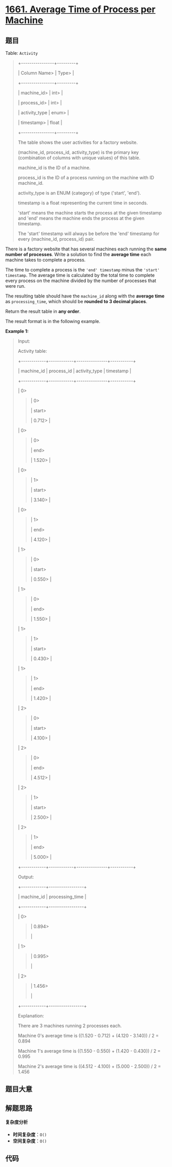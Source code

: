 # [1661. Average Time of Process per Machine](https://leetcode.com/problems/average-time-of-process-per-machine/)

## 题目

Table: `Activity`

> +----------------+---------+
>
> | Column Name>
> | Type>
> |
>
> +----------------+---------+
>
> | machine_id>
> | int>
> |
>
> | process_id>
> | int>
> |
>
> | activity_type | enum>
> |
>
> | timestamp>
> | float |
>
> +----------------+---------+
>
> The table shows the user activities for a factory website.
>
> (machine_id, process_id, activity_type) is the primary key (combination of columns with unique values) of this table.
>
> machine_id is the ID of a machine.
>
> process_id is the ID of a process running on the machine with ID machine_id.
>
> activity_type is an ENUM (category) of type ('start', 'end').
>
> timestamp is a float representing the current time in seconds.
>
> 'start' means the machine starts the process at the given timestamp and 'end' means the machine ends the process at the given timestamp.
>
> The 'start' timestamp will always be before the 'end' timestamp for every (machine_id, process_id) pair.

There is a factory website that has several machines each running the **same
number of processes**. Write a solution to find the **average time** each
machine takes to complete a process.

The time to complete a process is the `'end' timestamp` minus the `'start'
timestamp`. The average time is calculated by the total time to complete every
process on the machine divided by the number of processes that were run.

The resulting table should have the `machine_id` along with the **average
time** as `processing_time`, which should be **rounded to 3 decimal places**.

Return the result table in **any order**.

The result format is in the following example.

**Example 1:**

> Input:
>
> Activity table:
>
> +------------+------------+---------------+-----------+
>
> | machine_id | process_id | activity_type | timestamp |
>
> +------------+------------+---------------+-----------+
>
> | 0>
>
> > | 0>
> >
> > | start>
> >
> > | 0.712>
> > |
>
> | 0>
>
> > | 0>
> >
> > | end>
> >
> > | 1.520>
> > |
>
> | 0>
>
> > | 1>
> >
> > | start>
> >
> > | 3.140>
> > |
>
> | 0>
>
> > | 1>
> >
> > | end>
> >
> > | 4.120>
> > |
>
> | 1>
>
> > | 0>
> >
> > | start>
> >
> > | 0.550>
> > |
>
> | 1>
>
> > | 0>
> >
> > | end>
> >
> > | 1.550>
> > |
>
> | 1>
>
> > | 1>
> >
> > | start>
> >
> > | 0.430>
> > |
>
> | 1>
>
> > | 1>
> >
> > | end>
> >
> > | 1.420>
> > |
>
> | 2>
>
> > | 0>
> >
> > | start>
> >
> > | 4.100>
> > |
>
> | 2>
>
> > | 0>
> >
> > | end>
> >
> > | 4.512>
> > |
>
> | 2>
>
> > | 1>
> >
> > | start>
> >
> > | 2.500>
> > |
>
> | 2>
>
> > | 1>
> >
> > | end>
> >
> > | 5.000>
> > |
>
> +------------+------------+---------------+-----------+
>
> Output:
>
> +------------+-----------------+
>
> | machine_id | processing_time |
>
> +------------+-----------------+
>
> | 0>
>
> > | 0.894>
> >
> > |
>
> | 1>
>
> > | 0.995>
> >
> > |
>
> | 2>
>
> > | 1.456>
> >
> > |
>
> +------------+-----------------+
>
> Explanation:
>
> There are 3 machines running 2 processes each.
>
> Machine 0's average time is ((1.520 - 0.712) + (4.120 - 3.140)) / 2 = 0.894
>
> Machine 1's average time is ((1.550 - 0.550) + (1.420 - 0.430)) / 2 = 0.995
>
> Machine 2's average time is ((4.512 - 4.100) + (5.000 - 2.500)) / 2 = 1.456

## 题目大意

## 解题思路

#### 复杂度分析

- **时间复杂度**：`O()`
- **空间复杂度**：`O()`

## 代码

```javascript

```
